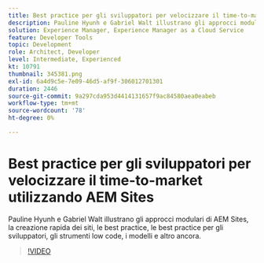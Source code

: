 ```yaml
---
title: Best practice per gli sviluppatori per velocizzare il time-to-market
description: Pauline Hyunh e Gabriel Walt illustrano gli approcci modulari di AEM Sites, la creazione rapida dei siti, le best practice... le best practice per gli sviluppatori, gli strumenti low code, i modelli e altro ancora. (Deve essere compreso tra 60 e 160 caratteri, ma è di 177 caratteri)
solution: Experience Manager, Experience Manager as a Cloud Service
feature: Developer Tools
topic: Development
role: Architect, Developer
level: Intermediate, Experienced
kt: 10791
thumbnail: 345381.png
exl-id: 6a4d9c5e-7e09-46d5-af9f-306012701301
duration: 2446
source-git-commit: 9a297cda953d4414131657f9ac84580aea0eabeb
workflow-type: tm+mt
source-wordcount: '78'
ht-degree: 0%

---
```


# Best practice per gli sviluppatori per velocizzare il time-to-market utilizzando AEM Sites

Pauline Hyunh e Gabriel Walt illustrano gli approcci modulari di AEM Sites, la creazione rapida dei siti, le best practice, le best practice per gli sviluppatori, gli strumenti low code, i modelli e altro ancora.

>[!VIDEO](https://video.tv.adobe.com/v/345381/?quality=12&learn=on)
